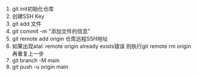 1. git init初始化仓库
2. 创建SSH Key
3. git add 文件
4. git commit -m "添加文件的信息"
5. git remote add origin 仓库远程SSH地址
6. 如果出现atal: remote origin already exists错误 则执行git remote rm origin 再重复上一步
7. git branch -M main
8. git push -u origin main
